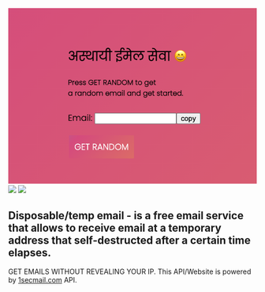 
<img src='https://github.com/Mantra27/temp-mail-nodejs/blob/main/.ignore/Screenshot%202021-11-17%20at%2012.23.12%20AM.png?raw=true'>
<a><img src='https://img.shields.io/tokei/lines/github/mantra27/temp-mail-nodejs'></a>
<a><img src='https://img.shields.io/github/commit-activity/y/mantra27/temp-mail-nodejs'></a>
 <h2>Disposable/temp email - is a free email service that allows to receive email at a temporary address that self-destructed after a certain time elapses.</h2>
GET EMAILS WITHOUT REVEALING YOUR IP.
 This API/Website is powered by <a href="https://www.1secmail.com/">1secmail.com</a> API.

